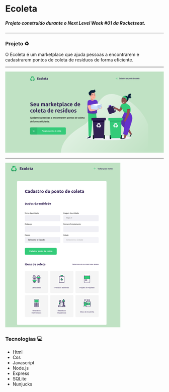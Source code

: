 # Ecoleta
##### Projeto construído durante o Next Level Week #01 da Rocketseat.
_____________________________________________________________________________________________________________
 ### Projeto  :recycle:
O Ecoleta é um marketplace que ajuda pessoas a encontrarem e cadastrarem pontos de coleta de resíduos de forma eficiente.
______________________________________________________________________________________________________________
![](/readme/ecoleta.png)
______________________________________________________________________________________________________________
![](/readme/cadastro.png)

### Tecnologias :computer:
* Html
* Css
* Javascript
* Node.js
* Express
* SQLite
* Nunjucks

